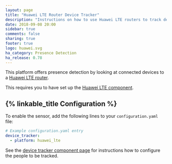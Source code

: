 ```yaml
---
layout: page
title: "Huawei LTE Router Device Tracker"
description: "Instructions on how to use Huawei LTE routers to track devices within Home Assistant."
date: 2018-09-08 20:00
sidebar: true
comments: false
sharing: true
footer: true
logo: huawei.svg
ha_category: Presence Detection
ha_release: 0.78
---
```



This platform offers presence detection by looking at connected
devices to a
[Huawei LTE router](https://consumer.huawei.com/en/smart-home/).

This requires you to have set up the
[Huawei LTE component](/components/huawei_lte/).

## {% linkable_title Configuration %}

To enable the sensor, add the following lines to your
`configuration.yaml` file:

```yaml
# Example configuration.yaml entry
device_tracker:
  - platform: huawei_lte
```

See the [device tracker component page](/components/device_tracker/)
for instructions how to configure the people to be tracked.
